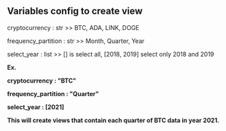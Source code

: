 ## Variables config to create view
cryptocurrency : str >> BTC, ADA, LINK, DOGE

frequency_partition : str >> Month, Quarter, Year

select_year : list >> [] is select all, [2018, 2019] select only 2018 and 2019

<b>Ex.<b>

cryptocurrency : "BTC"

frequency_partition : "Quarter"

select_year : [2021]

This will create views that contain each quarter of BTC data in year 2021.
